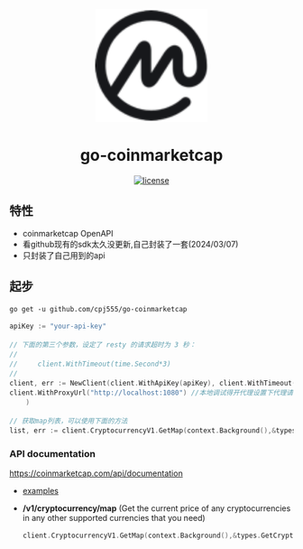 <p align="center">
  <a href="https://coinmarketcap.com/api/documentation/v1/">
    <img src="examples/coinmarketcap.png" width="200" height="200" alt="dodo-open">
  </a>
</p>

<div align="center">


# go-coinmarketcap
  <a href="https://github.com/dodo-open/dodo-open-go/blob/main/LICENSE">
    <img src="https://img.shields.io/github/license/cpj555/go-coinmarketcap" alt="license">
  </a>

</div>



## 特性

- coinmarketcap OpenAPI
- 看github现有的sdk太久没更新,自己封装了一套(2024/03/07)
- 只封装了自己用到的api


## 起步

```shell
go get -u github.com/cpj555/go-coinmarketcap
```



```go
apiKey := "your-api-key"

// 下面的第三个参数，设定了 resty 的请求超时为 3 秒：
//
//     client.WithTimeout(time.Second*3)
//
client, err := NewClient(client.WithApiKey(apiKey), client.WithTimeout(time.Second*3),
client.WithProxyUrl("http://localhost:1080") //本地调试得开代理设置下代理请求,生产环境部署到香港或者国外服务器
	)

// 获取map列表，可以使用下面的方法
list, err := client.CryptocurrencyV1.GetMap(context.Background(),&types.GetCryptocurrencyV1MapReq{Start: 1, Limit: 10})
```

### API documentation
https://coinmarketcap.com/api/documentation

- [examples](examples/demo-setup)



* **/v1/cryptocurrency/map** (Get the current price of any cryptocurrencies in any other supported currencies that you need)
  ```go
  client.CryptocurrencyV1.GetMap(context.Background(),&types.GetCryptocurrencyMapReq{Start: 1, Limit: 10})
  ```